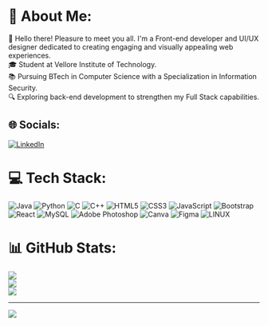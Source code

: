 # 💫 About Me:
👋 Hello there! Pleasure to meet you all. I'm a Front-end developer and UI/UX designer dedicated to creating engaging and visually appealing web experiences.<br>🎓 Student at Vellore Institute of Technology.<br>📚 Pursuing BTech in Computer Science with a Specialization in Information Security.<br>🔍 Exploring back-end development to strengthen my Full Stack capabilities.


## 🌐 Socials:
[![LinkedIn](https://img.shields.io/badge/LinkedIn-%230077B5.svg?logo=linkedin&logoColor=white)](https://linkedin.com/in/saumyaa-prajapat-42880b226) 

# 💻 Tech Stack:
![Java](https://img.shields.io/badge/java-%23ED8B00.svg?style=for-the-badge&logo=openjdk&logoColor=white) ![Python](https://img.shields.io/badge/python-3670A0?style=for-the-badge&logo=python&logoColor=ffdd54) ![C](https://img.shields.io/badge/c-%2300599C.svg?style=for-the-badge&logo=c&logoColor=white) ![C++](https://img.shields.io/badge/c++-%2300599C.svg?style=for-the-badge&logo=c%2B%2B&logoColor=white) ![HTML5](https://img.shields.io/badge/html5-%23E34F26.svg?style=for-the-badge&logo=html5&logoColor=white) ![CSS3](https://img.shields.io/badge/css3-%231572B6.svg?style=for-the-badge&logo=css3&logoColor=white) ![JavaScript](https://img.shields.io/badge/javascript-%23323330.svg?style=for-the-badge&logo=javascript&logoColor=%23F7DF1E) ![Bootstrap](https://img.shields.io/badge/bootstrap-%238511FA.svg?style=for-the-badge&logo=bootstrap&logoColor=white) ![React](https://img.shields.io/badge/react-%2320232a.svg?style=for-the-badge&logo=react&logoColor=%2361DAFB) ![MySQL](https://img.shields.io/badge/mysql-%2300000f.svg?style=for-the-badge&logo=mysql&logoColor=white) ![Adobe Photoshop](https://img.shields.io/badge/adobe%20photoshop-%2331A8FF.svg?style=for-the-badge&logo=adobe%20photoshop&logoColor=white) ![Canva](https://img.shields.io/badge/Canva-%2300C4CC.svg?style=for-the-badge&logo=Canva&logoColor=white) ![Figma](https://img.shields.io/badge/figma-%23F24E1E.svg?style=for-the-badge&logo=figma&logoColor=white) ![LINUX](https://img.shields.io/badge/Linux-FCC624?style=for-the-badge&logo=linux&logoColor=black)
# 📊 GitHub Stats:
![](https://github-readme-stats.vercel.app/api?username=SaumyaaPrajapat&theme=radical&hide_border=true&include_all_commits=true&count_private=true)<br/>
![](https://github-readme-streak-stats.herokuapp.com/?user=SaumyaaPrajapat&theme=radical&hide_border=true)<br/>
![](https://github-readme-stats.vercel.app/api/top-langs/?username=SaumyaaPrajapat&theme=radical&hide_border=true&include_all_commits=true&count_private=true&layout=compact)

---
[![](https://visitcount.itsvg.in/api?id=SaumyaaPrajapat&icon=0&color=0)](https://visitcount.itsvg.in)

<!-- Proudly created with GPRM ( https://gprm.itsvg.in ) -->
